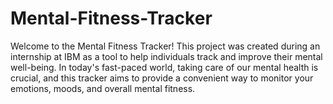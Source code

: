# Mental-Fitness-Tracker
Welcome to the Mental Fitness Tracker! This project was created during an internship at IBM as a tool to help individuals track and improve their mental well-being. In today's fast-paced world, taking care of our mental health is crucial, and this tracker aims to provide a convenient way to monitor your emotions, moods, and overall mental fitness.
